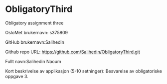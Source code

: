# ObligatoryThird
Obligatory assignment three

OsloMet brukernavn: s375809

GitHub brukernavn:Salihedin

Github repo URL: https://github.com/Salihedin/ObligatoryThird.git

Fullt navn:Salihedin Naoum

Kort beskrivelse av applikasjon (5-10 setninger): Besvarelse av obligatoriske oppgave 3.
